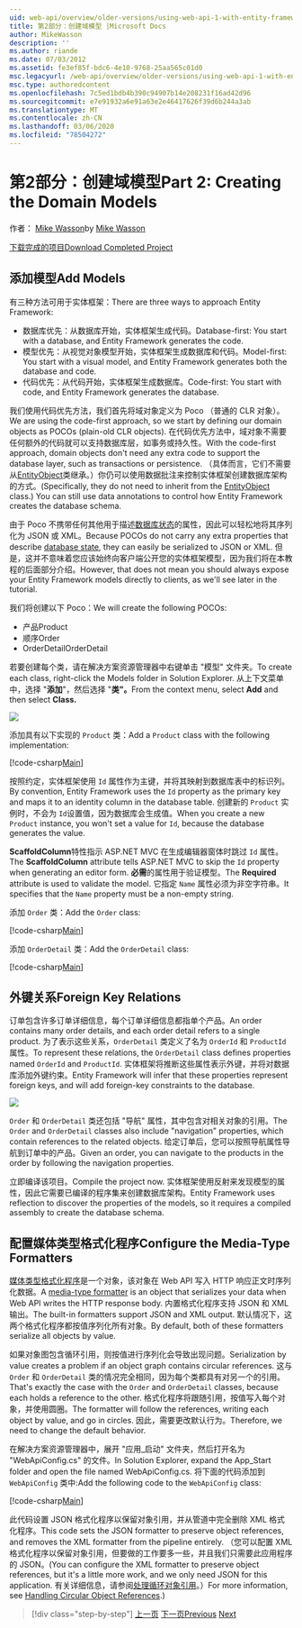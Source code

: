 ```yaml
---
uid: web-api/overview/older-versions/using-web-api-1-with-entity-framework-5/using-web-api-with-entity-framework-part-2
title: 第2部分：创建域模型 |Microsoft Docs
author: MikeWasson
description: ''
ms.author: riande
ms.date: 07/03/2012
ms.assetid: fe3ef85f-bdc6-4e10-9768-25aa565c01d0
msc.legacyurl: /web-api/overview/older-versions/using-web-api-1-with-entity-framework-5/using-web-api-with-entity-framework-part-2
msc.type: authoredcontent
ms.openlocfilehash: 7c5ed1bdb4b390c94907b14e208231f16ad42d96
ms.sourcegitcommit: e7e91932a6e91a63e2e46417626f39d6b244a3ab
ms.translationtype: MT
ms.contentlocale: zh-CN
ms.lasthandoff: 03/06/2020
ms.locfileid: "78504272"
---
```

# <a name="part-2-creating-the-domain-models"></a><span data-ttu-id="6fb50-102">第2部分：创建域模型</span><span class="sxs-lookup"><span data-stu-id="6fb50-102">Part 2: Creating the Domain Models</span></span>

<span data-ttu-id="6fb50-103">作者： [Mike Wasson](https://github.com/MikeWasson)</span><span class="sxs-lookup"><span data-stu-id="6fb50-103">by [Mike Wasson](https://github.com/MikeWasson)</span></span>

[<span data-ttu-id="6fb50-104">下载完成的项目</span><span class="sxs-lookup"><span data-stu-id="6fb50-104">Download Completed Project</span></span>](https://code.msdn.microsoft.com/ASP-NET-Web-API-with-afa30545)

## <a name="add-models"></a><span data-ttu-id="6fb50-105">添加模型</span><span class="sxs-lookup"><span data-stu-id="6fb50-105">Add Models</span></span>

<span data-ttu-id="6fb50-106">有三种方法可用于实体框架：</span><span class="sxs-lookup"><span data-stu-id="6fb50-106">There are three ways to approach Entity Framework:</span></span>

- <span data-ttu-id="6fb50-107">数据库优先：从数据库开始，实体框架生成代码。</span><span class="sxs-lookup"><span data-stu-id="6fb50-107">Database-first: You start with a database, and Entity Framework generates the code.</span></span>
- <span data-ttu-id="6fb50-108">模型优先：从视觉对象模型开始，实体框架生成数据库和代码。</span><span class="sxs-lookup"><span data-stu-id="6fb50-108">Model-first: You start with a visual model, and Entity Framework generates both the database and code.</span></span>
- <span data-ttu-id="6fb50-109">代码优先：从代码开始，实体框架生成数据库。</span><span class="sxs-lookup"><span data-stu-id="6fb50-109">Code-first: You start with code, and Entity Framework generates the database.</span></span>

<span data-ttu-id="6fb50-110">我们使用代码优先方法，我们首先将域对象定义为 Poco （普通的 CLR 对象）。</span><span class="sxs-lookup"><span data-stu-id="6fb50-110">We are using the code-first approach, so we start by defining our domain objects as POCOs (plain-old CLR objects).</span></span> <span data-ttu-id="6fb50-111">在代码优先方法中，域对象不需要任何额外的代码就可以支持数据库层，如事务或持久性。</span><span class="sxs-lookup"><span data-stu-id="6fb50-111">With the code-first approach, domain objects don't need any extra code to support the database layer, such as transactions or persistence.</span></span> <span data-ttu-id="6fb50-112">（具体而言，它们不需要从[EntityObject](https://msdn.microsoft.com/library/system.data.objects.dataclasses.entityobject.aspx)类继承。）你仍可以使用数据批注来控制实体框架创建数据库架构的方式。</span><span class="sxs-lookup"><span data-stu-id="6fb50-112">(Specifically, they do not need to inherit from the [EntityObject](https://msdn.microsoft.com/library/system.data.objects.dataclasses.entityobject.aspx) class.) You can still use data annotations to control how Entity Framework creates the database schema.</span></span>

<span data-ttu-id="6fb50-113">由于 Poco 不携带任何其他用于描述[数据库状态](https://msdn.microsoft.com/library/system.data.entitystate.aspx)的属性，因此可以轻松地将其序列化为 JSON 或 XML。</span><span class="sxs-lookup"><span data-stu-id="6fb50-113">Because POCOs do not carry any extra properties that describe [database state](https://msdn.microsoft.com/library/system.data.entitystate.aspx), they can easily be serialized to JSON or XML.</span></span> <span data-ttu-id="6fb50-114">但是，这并不意味着您应该始终向客户端公开您的实体框架模型，因为我们将在本教程的后面部分介绍。</span><span class="sxs-lookup"><span data-stu-id="6fb50-114">However, that does not mean you should always expose your Entity Framework models directly to clients, as we'll see later in the tutorial.</span></span>

<span data-ttu-id="6fb50-115">我们将创建以下 Poco：</span><span class="sxs-lookup"><span data-stu-id="6fb50-115">We will create the following POCOs:</span></span>

- <span data-ttu-id="6fb50-116">产品</span><span class="sxs-lookup"><span data-stu-id="6fb50-116">Product</span></span>
- <span data-ttu-id="6fb50-117">顺序</span><span class="sxs-lookup"><span data-stu-id="6fb50-117">Order</span></span>
- <span data-ttu-id="6fb50-118">OrderDetail</span><span class="sxs-lookup"><span data-stu-id="6fb50-118">OrderDetail</span></span>

<span data-ttu-id="6fb50-119">若要创建每个类，请在解决方案资源管理器中右键单击 "模型" 文件夹。</span><span class="sxs-lookup"><span data-stu-id="6fb50-119">To create each class, right-click the Models folder in Solution Explorer.</span></span> <span data-ttu-id="6fb50-120">从上下文菜单中，选择 "**添加**"，然后选择 "**类"。**</span><span class="sxs-lookup"><span data-stu-id="6fb50-120">From the context menu, select **Add** and then select **Class.**</span></span>

![](using-web-api-with-entity-framework-part-2/_static/image1.png)

<span data-ttu-id="6fb50-121">添加具有以下实现的 `Product` 类：</span><span class="sxs-lookup"><span data-stu-id="6fb50-121">Add a `Product` class with the following implementation:</span></span>

[!code-csharp[Main](using-web-api-with-entity-framework-part-2/samples/sample1.cs)]

<span data-ttu-id="6fb50-122">按照约定，实体框架使用 `Id` 属性作为主键，并将其映射到数据库表中的标识列。</span><span class="sxs-lookup"><span data-stu-id="6fb50-122">By convention, Entity Framework uses the `Id` property as the primary key and maps it to an identity column in the database table.</span></span> <span data-ttu-id="6fb50-123">创建新的 `Product` 实例时，不会为 `Id`设置值，因为数据库会生成值。</span><span class="sxs-lookup"><span data-stu-id="6fb50-123">When you create a new `Product` instance, you won't set a value for `Id`, because the database generates the value.</span></span>

<span data-ttu-id="6fb50-124">**ScaffoldColumn**特性指示 ASP.NET MVC 在生成编辑器窗体时跳过 `Id` 属性。</span><span class="sxs-lookup"><span data-stu-id="6fb50-124">The **ScaffoldColumn** attribute tells ASP.NET MVC to skip the `Id` property when generating an editor form.</span></span> <span data-ttu-id="6fb50-125">**必需**的属性用于验证模型。</span><span class="sxs-lookup"><span data-stu-id="6fb50-125">The **Required** attribute is used to validate the model.</span></span> <span data-ttu-id="6fb50-126">它指定 `Name` 属性必须为非空字符串。</span><span class="sxs-lookup"><span data-stu-id="6fb50-126">It specifies that the `Name` property must be a non-empty string.</span></span>

<span data-ttu-id="6fb50-127">添加 `Order` 类：</span><span class="sxs-lookup"><span data-stu-id="6fb50-127">Add the `Order` class:</span></span>

[!code-csharp[Main](using-web-api-with-entity-framework-part-2/samples/sample2.cs)]

<span data-ttu-id="6fb50-128">添加 `OrderDetail` 类：</span><span class="sxs-lookup"><span data-stu-id="6fb50-128">Add the `OrderDetail` class:</span></span>

[!code-csharp[Main](using-web-api-with-entity-framework-part-2/samples/sample3.cs)]

## <a name="foreign-key-relations"></a><span data-ttu-id="6fb50-129">外键关系</span><span class="sxs-lookup"><span data-stu-id="6fb50-129">Foreign Key Relations</span></span>

<span data-ttu-id="6fb50-130">订单包含许多订单详细信息，每个订单详细信息都指单个产品。</span><span class="sxs-lookup"><span data-stu-id="6fb50-130">An order contains many order details, and each order detail refers to a single product.</span></span> <span data-ttu-id="6fb50-131">为了表示这些关系，`OrderDetail` 类定义了名为 `OrderId` 和 `ProductId`属性。</span><span class="sxs-lookup"><span data-stu-id="6fb50-131">To represent these relations, the `OrderDetail` class defines properties named `OrderId` and `ProductId`.</span></span> <span data-ttu-id="6fb50-132">实体框架将推断这些属性表示外键，并将对数据库添加外键约束。</span><span class="sxs-lookup"><span data-stu-id="6fb50-132">Entity Framework will infer that these properties represent foreign keys, and will add foreign-key constraints to the database.</span></span>

![](using-web-api-with-entity-framework-part-2/_static/image2.png)

<span data-ttu-id="6fb50-133">`Order` 和 `OrderDetail` 类还包括 "导航" 属性，其中包含对相关对象的引用。</span><span class="sxs-lookup"><span data-stu-id="6fb50-133">The `Order` and `OrderDetail` classes also include "navigation" properties, which contain references to the related objects.</span></span> <span data-ttu-id="6fb50-134">给定订单后，您可以按照导航属性导航到订单中的产品。</span><span class="sxs-lookup"><span data-stu-id="6fb50-134">Given an order, you can navigate to the products in the order by following the navigation properties.</span></span>

<span data-ttu-id="6fb50-135">立即编译该项目。</span><span class="sxs-lookup"><span data-stu-id="6fb50-135">Compile the project now.</span></span> <span data-ttu-id="6fb50-136">实体框架使用反射来发现模型的属性，因此它需要已编译的程序集来创建数据库架构。</span><span class="sxs-lookup"><span data-stu-id="6fb50-136">Entity Framework uses reflection to discover the properties of the models, so it requires a compiled assembly to create the database schema.</span></span>

## <a name="configure-the-media-type-formatters"></a><span data-ttu-id="6fb50-137">配置媒体类型格式化程序</span><span class="sxs-lookup"><span data-stu-id="6fb50-137">Configure the Media-Type Formatters</span></span>

<span data-ttu-id="6fb50-138">[媒体类型格式化程序](../../formats-and-model-binding/media-formatters.md)是一个对象，该对象在 Web API 写入 HTTP 响应正文时序列化数据。</span><span class="sxs-lookup"><span data-stu-id="6fb50-138">A [media-type formatter](../../formats-and-model-binding/media-formatters.md) is an object that serializes your data when Web API writes the HTTP response body.</span></span> <span data-ttu-id="6fb50-139">内置格式化程序支持 JSON 和 XML 输出。</span><span class="sxs-lookup"><span data-stu-id="6fb50-139">The built-in formatters support JSON and XML output.</span></span> <span data-ttu-id="6fb50-140">默认情况下，这两个格式化程序都按值序列化所有对象。</span><span class="sxs-lookup"><span data-stu-id="6fb50-140">By default, both of these formatters serialize all objects by value.</span></span>

<span data-ttu-id="6fb50-141">如果对象图包含循环引用，则按值进行序列化会导致出现问题。</span><span class="sxs-lookup"><span data-stu-id="6fb50-141">Serialization by value creates a problem if an object graph contains circular references.</span></span> <span data-ttu-id="6fb50-142">这与 `Order` 和 `OrderDetail` 类的情况完全相同，因为每个类都具有对另一个的引用。</span><span class="sxs-lookup"><span data-stu-id="6fb50-142">That's exactly the case with the `Order` and `OrderDetail` classes, because each holds a reference to the other.</span></span> <span data-ttu-id="6fb50-143">格式化程序将跟随引用，按值写入每个对象，并使用圆圈。</span><span class="sxs-lookup"><span data-stu-id="6fb50-143">The formatter will follow the references, writing each object by value, and go in circles.</span></span> <span data-ttu-id="6fb50-144">因此，需要更改默认行为。</span><span class="sxs-lookup"><span data-stu-id="6fb50-144">Therefore, we need to change the default behavior.</span></span>

<span data-ttu-id="6fb50-145">在解决方案资源管理器中，展开 "应用\_启动" 文件夹，然后打开名为 "WebApiConfig.cs" 的文件。</span><span class="sxs-lookup"><span data-stu-id="6fb50-145">In Solution Explorer, expand the App\_Start folder and open the file named WebApiConfig.cs.</span></span> <span data-ttu-id="6fb50-146">将下面的代码添加到 `WebApiConfig` 类中:</span><span class="sxs-lookup"><span data-stu-id="6fb50-146">Add the following code to the `WebApiConfig` class:</span></span>

[!code-csharp[Main](using-web-api-with-entity-framework-part-2/samples/sample4.cs?highlight=11)]

<span data-ttu-id="6fb50-147">此代码设置 JSON 格式化程序以保留对象引用，并从管道中完全删除 XML 格式化程序。</span><span class="sxs-lookup"><span data-stu-id="6fb50-147">This code sets the JSON formatter to preserve object references, and removes the XML formatter from the pipeline entirely.</span></span> <span data-ttu-id="6fb50-148">（您可以配置 XML 格式化程序以保留对象引用，但要做的工作要多一些，并且我们只需要此应用程序的 JSON。</span><span class="sxs-lookup"><span data-stu-id="6fb50-148">(You can configure the XML formatter to preserve object references, but it's a little more work, and we only need JSON for this application.</span></span> <span data-ttu-id="6fb50-149">有关详细信息，请参阅[处理循环对象引用](../../formats-and-model-binding/json-and-xml-serialization.md#handling_circular_object_references)。）</span><span class="sxs-lookup"><span data-stu-id="6fb50-149">For more information, see [Handling Circular Object References](../../formats-and-model-binding/json-and-xml-serialization.md#handling_circular_object_references).)</span></span>

> [!div class="step-by-step"]
> <span data-ttu-id="6fb50-150">[上一页](using-web-api-with-entity-framework-part-1.md)
> [下一页](using-web-api-with-entity-framework-part-3.md)</span><span class="sxs-lookup"><span data-stu-id="6fb50-150">[Previous](using-web-api-with-entity-framework-part-1.md)
[Next](using-web-api-with-entity-framework-part-3.md)</span></span>
